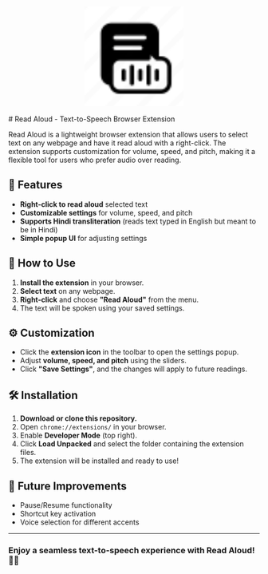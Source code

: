 <p align="center">
  <p align="center"> <img src="https://github.com/Widget-Wizards/Read-Aloud/blob/main/icon.png" width="200"/> </p>
</p>
# Read Aloud - Text-to-Speech Browser Extension  

Read Aloud is a lightweight browser extension that allows users to select text on any webpage and have it read aloud with a right-click. The extension supports customization for volume, speed, and pitch, making it a flexible tool for users who prefer audio over reading.

## 🚀 Features  
- **Right-click to read aloud** selected text  
- **Customizable settings** for volume, speed, and pitch  
- **Supports Hindi transliteration** (reads text typed in English but meant to be in Hindi)  
- **Simple popup UI** for adjusting settings  

## 🎯 How to Use  
1. **Install the extension** in your browser.  
2. **Select text** on any webpage.  
3. **Right-click** and choose **"Read Aloud"** from the menu.  
4. The text will be spoken using your saved settings.  

## ⚙️ Customization  
- Click the **extension icon** in the toolbar to open the settings popup.  
- Adjust **volume, speed, and pitch** using the sliders.  
- Click **"Save Settings"**, and the changes will apply to future readings.  

## 🛠 Installation  
1. **Download or clone this repository.**  
2. Open `chrome://extensions/` in your browser.  
3. Enable **Developer Mode** (top right).  
4. Click **Load Unpacked** and select the folder containing the extension files.  
5. The extension will be installed and ready to use!  

## 📝 Future Improvements  
- Pause/Resume functionality  
- Shortcut key activation  
- Voice selection for different accents  

---

### **Enjoy a seamless text-to-speech experience with Read Aloud! 🚀🎤**  
